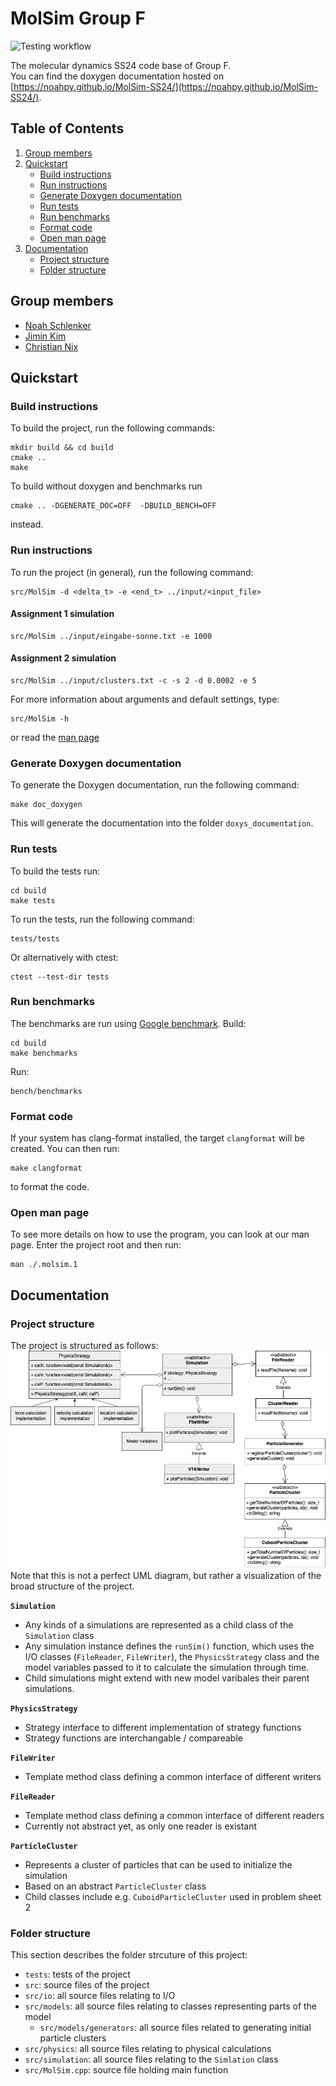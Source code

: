 MolSim Group F
===

![Testing workflow](https://github.com/noahpy/MolSim-SS24/actions/workflows/tests.yaml/badge.svg)

The molecular dynamics SS24 code base of Group F.  
You can find the doxygen documentation hosted on [https://noahpy.github.io/MolSim-SS24/](https://noahpy.github.io/MolSim-SS24/).

## Table of Contents
1. [Group members](#group-members)
2. [Quickstart](#quickstart)
    - [Build instructions](#build-instructions)
    - [Run instructions](#run-instructions)
    - [Generate Doxygen documentation](#generate-doxygen-documentation)
    - [Run tests](#run-tests)
    - [Run benchmarks](#run-benchmarks)
    - [Format code](#format-code)
    - [Open man page](#open-man-page)
3. [Documentation](#documentation)
    - [Project structure](#project-structure)
    - [Folder structure](#folder-structure)

## Group members
- [Noah Schlenker](https://github.com/noahpy)
- [Jimin Kim](https://github.com/jimin31)
- [Christian Nix](https://github.com/Chryzl)


## Quickstart
### Build instructions
To build the project, run the following commands:
```
mkdir build && cd build
cmake ..
make
```
To build without doxygen and benchmarks run
```
cmake .. -DGENERATE_DOC=OFF  -DBUILD_BENCH=OFF
```
instead.

### Run instructions
To run the project (in general), run the following command:
```
src/MolSim -d <delta_t> -e <end_t> ../input/<input_file>
```
#### Assignment 1 simulation
```
src/MolSim ../input/eingabe-sonne.txt -e 1000 
```
#### Assignment 2 simulation
```
src/MolSim ../input/clusters.txt -c -s 2 -d 0.0002 -e 5
```
For more information about arguments and default settings, type:
```
src/MolSim -h
```
or read the [man page](#open-man-page)
### Generate Doxygen documentation
To generate the Doxygen documentation, run the following command:
```
make doc_doxygen
```
This will generate the documentation into the folder `doxys_documentation`.

### Run tests
To build the tests run:
```
cd build
make tests
```
To run the tests, run the following command:
```
tests/tests
```
Or alternatively with ctest:
```
ctest --test-dir tests
```

### Run benchmarks 
The benchmarks are run using [Google benchmark](https://github.com/google/benchmark).
Build:
```
cd build
make benchmarks
```
Run:
```
bench/benchmarks
```

### Format code
If your system has clang-format installed, the target `clangformat` will be created. You can then run:
```
make clangformat
```
to format the code.

### Open man page
To see more details on how to use the program, you can look at our man page.
Enter the project root and then run:
```
man ./.molsim.1
```

## Documentation

### Project structure
The project is structured as follows:
![Project structure UML](docs/report/report2/res/UML.png)
Note that this is not a perfect UML diagram, but rather a visualization of the broad structure of the project.

**`Simulation`**
- Any kinds of a simulations are represented as a child class of the `Simulation` class
- Any simulation instance defines the `runSim()` function, which uses the I/O classes (`FileReader`, `FileWriter`), the `PhysicsStrategy` class and the model variables passed to it to calculate the simulation through time.
- Child simulations might extend with new model varibales their parent simulations.

**`PhysicsStrategy`**
- Strategy interface to different implementation of strategy functions
- Strategy functions are interchangable / compareable

**`FileWriter`**
- Template method class defining a common interface of different writers

**`FileReader`**
- Template method class defining a common interface of different readers
- Currently not abstract yet, as only one reader is existant

**`ParticleCluster`**
- Represents a cluster of particles that can be used to initialize the simulation
- Based on an abstract `ParticleCluster` class
- Child classes include e.g. `CuboidParticleCluster` used in problem sheet 2

### Folder structure
This section describes the folder strcuture of this project:
- `tests`: tests of the project 
- `src`: source files of the project
- `src/io`: all source files relating to I/O
- `src/models`: all source files relating to classes representing parts of the model
  -  `src/models/generators`: all source files related to generating initial particle clusters
- `src/physics`: all source files relating to physical calculations
- `src/simulation`: all source files relating to the `Simlation` class
- `src/MolSim.cpp`: source file holding main function

